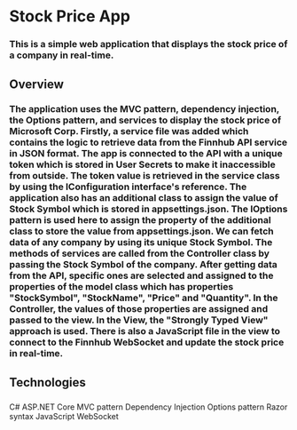 # Stock Price App

### This is a simple web application that displays the stock price of a company in real-time.

## Overview

### The application uses the MVC pattern, dependency injection, the Options pattern, and services to display the stock price of Microsoft Corp. Firstly, a service file was added which contains the logic to retrieve data from the Finnhub API service in JSON format. The app is connected to the API with a unique token which is stored in User Secrets to make it inaccessible from outside. The token value is retrieved in the service class by using the IConfiguration interface's reference. The application also has an additional class to assign the value of Stock Symbol which is stored in appsettings.json. The IOptions pattern is used here to assign the property of the additional class to store the value from appsettings.json. We can fetch data of any company by using its unique Stock Symbol. The methods of services are called from the Controller class by passing the Stock Symbol of the company. After getting data from the API, specific ones are selected and assigned to the properties of the model class which has properties "StockSymbol", "StockName", "Price" and "Quantity". In the Controller, the values of those properties are assigned and passed to the view. In the View, the "Strongly Typed View" approach is used. There is also a JavaScript file in the view to connect to the Finnhub WebSocket and update the stock price in real-time.

## Technologies

###
C#
ASP.NET Core
MVC pattern
Dependency Injection
Options pattern
Razor syntax
JavaScript
WebSocket
